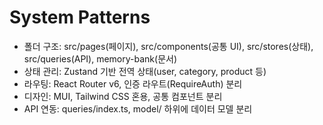 # System Patterns

- 폴더 구조: src/pages(페이지), src/components(공통 UI), src/stores(상태), src/queries(API), memory-bank(문서)
- 상태 관리: Zustand 기반 전역 상태(user, category, product 등)
- 라우팅: React Router v6, 인증 라우트(RequireAuth) 분리
- 디자인: MUI, Tailwind CSS 혼용, 공통 컴포넌트 분리
- API 연동: queries/index.ts, model/ 하위에 데이터 모델 분리
